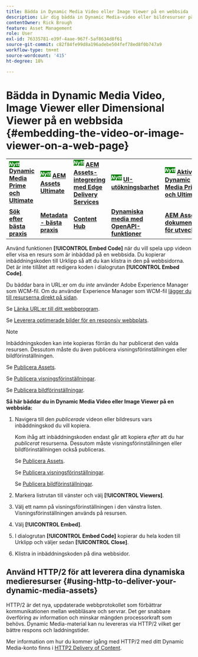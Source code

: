 ```yaml
---
title: Bädda in Dynamic Media Video eller Image Viewer på en webbsida
description: Lär dig bädda in Dynamic Media-video eller bildresurser på en webbsida.
contentOwner: Rick Brough
feature: Asset Management
role: User
exl-id: 76335781-e39f-4aae-967f-5af8634d8f61
source-git-commit: c82f84fe99d8a196adebe504fef78ed8f0b747a9
workflow-type: tm+mt
source-wordcount: '415'
ht-degree: 18%

---
```


# Bädda in Dynamic Media Video, Image Viewer eller Dimensional Viewer på en webbsida {#embedding-the-video-or-image-viewer-on-a-web-page}

<table>
    <tr>
        <td>
            <sup style= "background-color:#008000; color:#FFFFFF; font-weight:bold"><i>Nytt</i></sup> <a href="/help/assets/dynamic-media/dm-prime-ultimate.md"><b>Dynamic Media Prime och Ultimate</b></a>
        </td>
        <td>
            <sup style= "background-color:#008000; color:#FFFFFF; font-weight:bold"><i>Nytt</i></sup> <a href="/help/assets/assets-ultimate-overview.md"><b>AEM Assets Ultimate</b></a>
        </td>
        <td>
            <sup style= "background-color:#008000; color:#FFFFFF; font-weight:bold"><i>Nytt</i></sup> <a href="/help/assets/integrate-aem-assets-edge-delivery-services.md"><b>AEM Assets-integrering med Edge Delivery Services</b></a>
        </td>
        <td>
            <sup style= "background-color:#008000; color:#FFFFFF; font-weight:bold"><i>Nytt</i></sup> <a href="/help/assets/aem-assets-view-ui-extensibility.md"><b>UI-utökningsbarhet</b></a>
        </td>
          <td>
            <sup style= "background-color:#008000; color:#FFFFFF; font-weight:bold"><i>Nytt</i></sup> <a href="/help/assets/dynamic-media/enable-dynamic-media-prime-and-ultimate.md"><b>Aktivera Dynamic Media Prime och Ultimate</b></a>
        </td>
    </tr>
    <tr>
        <td>
            <a href="/help/assets/search-best-practices.md"><b>Sök efter bästa praxis</b></a>
        </td>
        <td>
            <a href="/help/assets/metadata-best-practices.md"><b>Metadata - bästa praxis</b></a>
        </td>
        <td>
            <a href="/help/assets/product-overview.md"><b>Content Hub</b></a>
        </td>
        <td>
            <a href="/help/assets/dynamic-media-open-apis-overview.md"><b>Dynamiska media med OpenAPI-funktioner</b></a>
        </td>
        <td>
            <a href="https://developer.adobe.com/experience-cloud/experience-manager-apis/"><b>AEM Assets-dokumentation för utvecklare</b></a>
        </td>
    </tr>
</table>

Använd funktionen **[!UICONTROL Embed Code]** när du vill spela upp videon eller visa en resurs som är inbäddad på en webbsida. Du kopierar inbäddningskoden till Urklipp så att du kan klistra in den på webbsidorna. Det är inte tillåtet att redigera koden i dialogrutan **[!UICONTROL Embed Code]**.

Du bäddar bara in URL:er om du _inte_ använder Adobe Experience Manager som WCM-fil. Om du använder Experience Manager som WCM-fil [lägger du till resurserna direkt på sidan](adding-dynamic-media-assets-to-pages.md).

Se [Länka URL:er till ditt webbprogram](linking-urls-to-yourwebapplication.md).

Se [Leverera optimerade bilder för en responsiv webbplats](responsive-site.md).

>[!NOTE]
>
>Inbäddningskoden kan inte kopieras förrän du har publicerat den valda resursen. Dessutom måste du även publicera visningsförinställningen eller bildförinställningen.
>
>Se [Publicera Assets](publishing-dynamicmedia-assets.md).
>
>Se [Publicera visningsförinställningar](managing-viewer-presets.md#publishing-viewer-presets).
>
>Se [Publicera bildförinställningar](managing-image-presets.md#publishing-image-presets).

**Så här bäddar du in Dynamic Media Video eller Image Viewer på en webbsida:**

1. Navigera till den *publicerade* videon eller bildresurs vars inbäddningskod du vill kopiera.

   Kom ihåg att inbäddningskoden endast går att kopiera *efter* att du har *publicerat* resurserna. Dessutom måste visningsförinställningen eller bildförinställningen också publiceras.

   Se [Publicera Assets](publishing-dynamicmedia-assets.md).

   Se [Publicera visningsförinställningar](managing-viewer-presets.md#publishing-viewer-presets).

   Se [Publicera bildförinställningar](managing-image-presets.md#publishing-image-presets).

1. Markera listrutan till vänster och välj **[!UICONTROL Viewers]**.
1. Välj ett namn på visningsförinställningen i den vänstra listen. Visningsförinställningen används på resursen.
1. Välj **[!UICONTROL Embed]**.
1. I dialogrutan **[!UICONTROL Embed Code]** kopierar du hela koden till Urklipp och väljer sedan **[!UICONTROL Close]**.
1. Klistra in inbäddningskoden på dina webbsidor.

## Använd HTTP/2 för att leverera dina dynamiska medieresurser {#using-http-to-deliver-your-dynamic-media-assets}

HTTP/2 är det nya, uppdaterade webbprotokollet som förbättrar kommunikationen mellan webbläsare och servrar. Det ger snabbare överföring av information och minskar mängden processorkraft som behövs. Dynamic Media-material kan nu levereras via HTTP/2 vilket ger bättre respons och laddningstider.

Mer information om hur du kommer igång med HTTP/2 med ditt Dynamic Media-konto finns i [HTTP2 Delivery of Content](http2faq.md).
